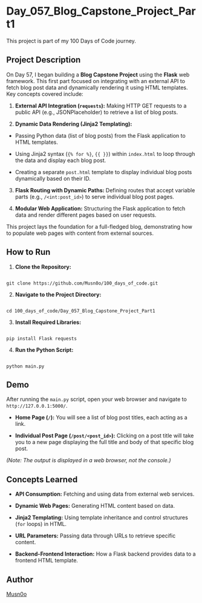 # Day_057_Blog_Capstone_Project_Part1

  

This project is part of my 100 Days of Code journey.

  

## Project Description

  

On Day 57, I began building a **Blog Capstone Project** using the **Flask** web framework. This first part focused on integrating with an external API to fetch blog post data and dynamically rendering it using HTML templates. Key concepts covered include:

  

1. **External API Integration (`requests`):** Making HTTP GET requests to a public API (e.g., JSONPlaceholder) to retrieve a list of blog posts.

2. **Dynamic Data Rendering (Jinja2 Templating):**

- Passing Python data (list of blog posts) from the Flask application to HTML templates.

- Using Jinja2 syntax (`{% for %}`, `{{ }}`) within `index.html` to loop through the data and display each blog post.

- Creating a separate `post.html` template to display individual blog posts dynamically based on their ID.

3. **Flask Routing with Dynamic Paths:** Defining routes that accept variable parts (e.g., `/<int:post_id>`) to serve individual blog post pages.

4. **Modular Web Application:** Structuring the Flask application to fetch data and render different pages based on user requests.

  

This project lays the foundation for a full-fledged blog, demonstrating how to populate web pages with content from external sources.

  

## How to Run
  

1. **Clone the Repository:**

```

git clone https://github.com/Musn0o/100_days_of_code.git

```

2. **Navigate to the Project Directory:**

```

cd 100_days_of_code/Day_057_Blog_Capstone_Project_Part1

```



3. **Install Required Libraries:**

```

pip install Flask requests

```

4. **Run the Python Script:**

```

python main.py

```

  

## Demo

  

After running the `main.py` script, open your web browser and navigate to `http://127.0.0.1:5000/`.

  

- **Home Page (`/`):** You will see a list of blog post titles, each acting as a link.

- **Individual Post Page (`/post/<post_id>`):** Clicking on a post title will take you to a new page displaying the full title and body of that specific blog post.

  

_(Note: The output is displayed in a web browser, not the console.)_

  

## Concepts Learned

  

- **API Consumption:** Fetching and using data from external web services.

- **Dynamic Web Pages:** Generating HTML content based on data.

- **Jinja2 Templating:** Using template inheritance and control structures (`for` loops) in HTML.

- **URL Parameters:** Passing data through URLs to retrieve specific content.

- **Backend-Frontend Interaction:** How a Flask backend provides data to a frontend HTML template.

  

## Author

  

[Musn0o](https://github.com/Musn0o)
